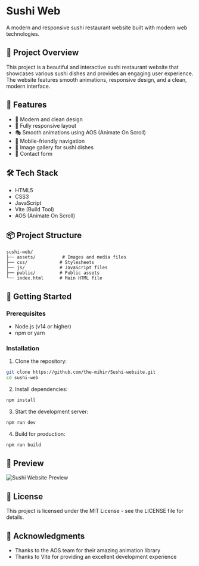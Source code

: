 # Sushi Web

A modern and responsive sushi restaurant website built with modern web technologies.

## 🎯 Project Overview

This project is a beautiful and interactive sushi restaurant website that showcases various sushi dishes and provides an engaging user experience. The website features smooth animations, responsive design, and a clean, modern interface.

## 🚀 Features

- 🎨 Modern and clean design
- 📱 Fully responsive layout
- 🎭 Smooth animations using AOS (Animate On Scroll)
- 📱 Mobile-friendly navigation
- 📸 Image gallery for sushi dishes
- 📝 Contact form

## 🛠️ Tech Stack

- HTML5
- CSS3
- JavaScript
- Vite (Build Tool)
- AOS (Animate On Scroll)

## 📦 Project Structure

```
sushi-web/
├── assets/          # Images and media files
├── css/            # Stylesheets
├── js/             # JavaScript files
├── public/         # Public assets
└── index.html      # Main HTML file
```

## 🚀 Getting Started

### Prerequisites

- Node.js (v14 or higher)
- npm or yarn

### Installation

1. Clone the repository:
```bash
git clone https://github.com/the-mihir/Sushi-website.git
cd sushi-web
```

2. Install dependencies:
```bash
npm install
```

3. Start the development server:
```bash
npm run dev
```

4. Build for production:
```bash
npm run build
```


## 📸 Preview

![Sushi Website Preview](https://freeimage.host/i/screencapture-localhost-5173-2025-03-24-04-17-07.3IlhGdg)



## 📝 License

This project is licensed under the MIT License - see the LICENSE file for details.

## 🙏 Acknowledgments

- Thanks to the AOS team for their amazing animation library
- Thanks to Vite for providing an excellent development experience